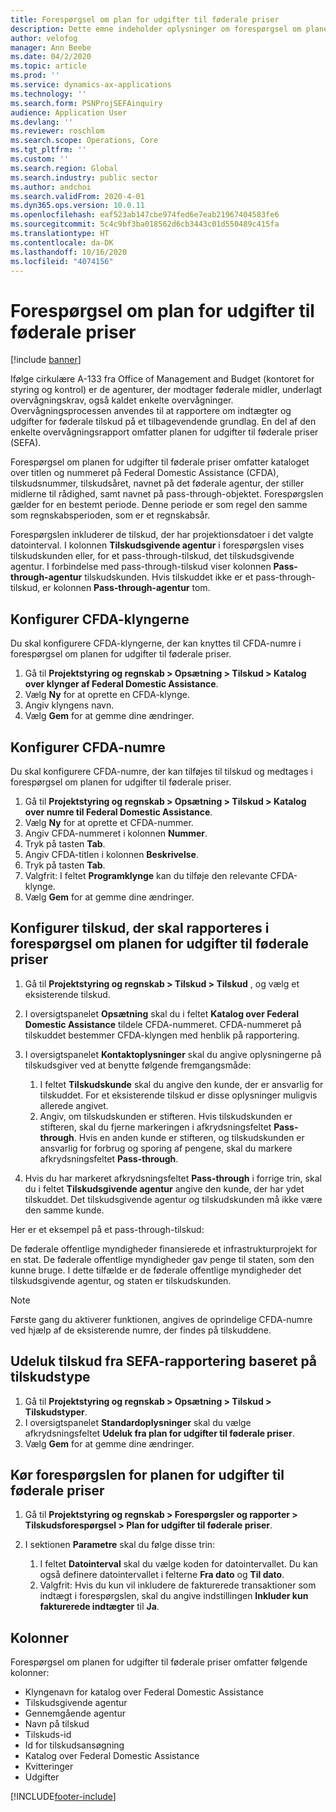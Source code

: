 ```yaml
---
title: Forespørgsel om plan for udgifter til føderale priser
description: Dette emne indeholder oplysninger om forespørgsel om planen for udgifter til føderale priser.
author: velofog
manager: Ann Beebe
ms.date: 04/2/2020
ms.topic: article
ms.prod: ''
ms.service: dynamics-ax-applications
ms.technology: ''
ms.search.form: PSNProjSEFAinquiry
audience: Application User
ms.devlang: ''
ms.reviewer: roschlom
ms.search.scope: Operations, Core
ms.tgt_pltfrm: ''
ms.custom: ''
ms.search.region: Global
ms.search.industry: public sector
ms.author: andchoi
ms.search.validFrom: 2020-4-01
ms.dyn365.ops.version: 10.0.11
ms.openlocfilehash: eaf523ab147cbe974fed6e7eab21967404583fe6
ms.sourcegitcommit: 5c4c9bf3ba018562d6cb3443c01d550489c415fa
ms.translationtype: HT
ms.contentlocale: da-DK
ms.lasthandoff: 10/16/2020
ms.locfileid: "4074156"
---
```

# <a name="schedule-of-expenditures-of-federal-awards-inquiry"></a>Forespørgsel om plan for udgifter til føderale priser

[!include [banner](../includes/banner.md)]

Ifølge cirkulære A-133 fra Office of Management and Budget (kontoret for styring og kontrol) er de agenturer, der modtager føderale midler, underlagt overvågningskrav, også kaldet enkelte overvågninger. Overvågningsprocessen anvendes til at rapportere om indtægter og udgifter for føderale tilskud på et tilbagevendende grundlag. En del af den enkelte overvågningsrapport omfatter planen for udgifter til føderale priser (SEFA).

Forespørgsel om planen for udgifter til føderale priser omfatter kataloget over titlen og nummeret på Federal Domestic Assistance (CFDA), tilskudsnummer, tilskudsåret, navnet på det føderale agentur, der stiller midlerne til rådighed, samt navnet på pass-through-objektet. Forespørgslen gælder for en bestemt periode. Denne periode er som regel den samme som regnskabsperioden, som er et regnskabsår.

Forespørgslen inkluderer de tilskud, der har projektionsdatoer i det valgte datointerval. I kolonnen **Tilskudsgivende agentur** i forespørgslen vises tilskudskunden eller, for et pass-through-tilskud, det tilskudsgivende agentur. I forbindelse med pass-through-tilskud viser kolonnen **Pass-through-agentur** tilskudskunden. Hvis tilskuddet ikke er et pass-through-tilskud, er kolonnen **Pass-through-agentur** tom.

## <a name="set-up-the-cfda-clusters"></a>Konfigurer CFDA-klyngerne

Du skal konfigurere CFDA-klyngerne, der kan knyttes til CFDA-numre i forespørgsel om planen for udgifter til føderale priser.

1. Gå til **Projektstyring og regnskab \> Opsætning \> Tilskud \> Katalog over klynger af Federal Domestic Assistance**.
2. Vælg **Ny** for at oprette en CFDA-klynge.
3. Angiv klyngens navn.
4. Vælg **Gem** for at gemme dine ændringer.

## <a name="set-up-cfda-numbers"></a>Konfigurer CFDA-numre

Du skal konfigurere CFDA-numre, der kan tilføjes til tilskud og medtages i forespørgsel om planen for udgifter til føderale priser.

1. Gå til **Projektstyring og regnskab \> Opsætning \> Tilskud \> Katalog over numre til Federal Domestic Assistance**.
2. Vælg **Ny** for at oprette et CFDA-nummer.
3. Angiv CFDA-nummeret i kolonnen **Nummer**.
4. Tryk på tasten **Tab**.
5. Angiv CFDA-titlen i kolonnen **Beskrivelse**.
6. Tryk på tasten **Tab**.
7. Valgfrit: I feltet **Programklynge** kan du tilføje den relevante CFDA-klynge.
8. Vælg **Gem** for at gemme dine ændringer.

## <a name="set-up-grants-to-report-for-the-schedule-of-expenditures-of-federal-awards-inquiry"></a>Konfigurer tilskud, der skal rapporteres i forespørgsel om planen for udgifter til føderale priser

1. Gå til **Projektstyring og regnskab \> Tilskud \> Tilskud** , og vælg et eksisterende tilskud.
2. I oversigtspanelet **Opsætning** skal du i feltet **Katalog over Federal Domestic Assistance** tildele CFDA-nummeret. CFDA-nummeret på tilskuddet bestemmer CFDA-klyngen med henblik på rapportering.
3. I oversigtspanelet **Kontaktoplysninger** skal du angive oplysningerne på tilskudsgiver ved at benytte følgende fremgangsmåde:

    1. I feltet **Tilskudskunde** skal du angive den kunde, der er ansvarlig for tilskuddet. For et eksisterende tilskud er disse oplysninger muligvis allerede angivet.
    2. Angiv, om tilskudskunden er stifteren. Hvis tilskudskunden er stifteren, skal du fjerne markeringen i afkrydsningsfeltet **Pass-through**. Hvis en anden kunde er stifteren, og tilskudskunden er ansvarlig for forbrug og sporing af pengene, skal du markere afkrydsningsfeltet **Pass-through**.

4. Hvis du har markeret afkrydsningsfeltet **Pass-through** i forrige trin, skal du i feltet **Tilskudsgivende agentur** angive den kunde, der har ydet tilskuddet. Det tilskudsgivende agentur og tilskudskunden må ikke være den samme kunde.

Her er et eksempel på et pass-through-tilskud:

De føderale offentlige myndigheder finansierede et infrastrukturprojekt for en stat. De føderale offentlige myndigheder gav penge til staten, som den kunne bruge. I dette tilfælde er de føderale offentlige myndigheder det tilskudsgivende agentur, og staten er tilskudskunden.

> [!NOTE] 
> Første gang du aktiverer funktionen, angives de oprindelige CFDA-numre ved hjælp af de eksisterende numre, der findes på tilskuddene.

## <a name="exclude-grants-from-sefa-reporting-based-on-the-grant-type"></a>Udeluk tilskud fra SEFA-rapportering baseret på tilskudstype

1. Gå til **Projektstyring og regnskab \> Opsætning \> Tilskud \> Tilskudstyper**.
2. I oversigtspanelet **Standardoplysninger** skal du vælge afkrydsningsfeltet **Udeluk fra plan for udgifter til føderale priser**.
3. Vælg **Gem** for at gemme dine ændringer.

## <a name="run-the-schedule-of-expenditures-of-federal-awards-inquiry"></a>Kør forespørgslen for planen for udgifter til føderale priser

1. Gå til **Projektstyring og regnskab \> Forespørgsler og rapporter \> Tilskudsforespørgsel \> Plan for udgifter til føderale priser**.
2. I sektionen **Parametre** skal du følge disse trin:

    1. I feltet **Datointerval** skal du vælge koden for datointervallet. Du kan også definere datointervallet i felterne **Fra dato** og **Til dato**.
    2. Valgfrit: Hvis du kun vil inkludere de fakturerede transaktioner som indtægt i forespørgslen, skal du angive indstillingen **Inkluder kun fakturerede indtægter** til **Ja**.

## <a name="columns"></a>Kolonner

Forespørgsel om planen for udgifter til føderale priser omfatter følgende kolonner:

- Klyngenavn for katalog over Federal Domestic Assistance
- Tilskudsgivende agentur
- Gennemgående agentur
- Navn på tilskud
- Tilskuds-id
- Id for tilskudsansøgning
- Katalog over Federal Domestic Assistance
- Kvitteringer
- Udgifter


[!INCLUDE[footer-include](../includes/footer-banner.md)]
